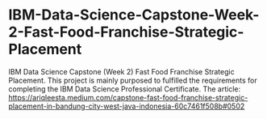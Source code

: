 # IBM-Data-Science-Capstone-Week-2-Fast-Food-Franchise-Strategic-Placement
IBM Data Science Capstone (Week 2) Fast Food Franchise Strategic Placement. This project is mainly purposed to fulfilled the requirements for completing the IBM Data Science Professional Certificate.
The article: https://ariqleesta.medium.com/capstone-fast-food-franchise-strategic-placement-in-bandung-city-west-java-indonesia-60c7461f508b#0502
